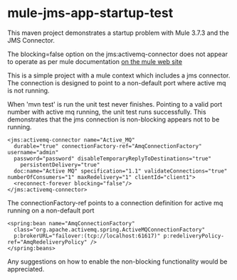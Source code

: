 # mule-jms-app-startup-test
This maven project demonstrates a startup problem with Mule 3.7.3 and the JMS Connector.

The blocking=false option on the jms:activemq-connector does not appear to operate as per mule documentation  [on the mule web site](https://docs.mulesoft.com/mule-user-guide/v/3.6/configuring-reconnection-strategies)


This is a simple project with a mule context which includes a jms connector.
The connection is designed to point to a non-default port where active mq is not running.

When 'mvn test' is run the unit test never finishes.
Pointing to a valid port number with active mq running, the unit test runs successfully.
This demonstrates that the jms connection is non-blocking appears not to be running.



```
<jms:activemq-connector name="Active_MQ"
  durable="true" connectionFactory-ref="AmqConnectionFactory" username="admin"
  password="password" disableTemporaryReplyToDestinations="true"
    persistentDelivery="true"
  doc:name="Active MQ" specification="1.1" validateConnections="true"  numberOfConsumers="1" maxRedelivery="1" clientId="client1">
  <reconnect-forever blocking="false"/>
</jms:activemq-connector>
```

The connectionFactory-ref points to a connection definition for active mq running on a non-default port

```
<spring:bean name="AmqConnectionFactory"
  class="org.apache.activemq.spring.ActiveMQConnectionFactory"
  p:brokerURL="failover:(tcp://localhost:61617)" p:redeliveryPolicy-ref="AmqRedeliveryPolicy" />
</spring:beans>
```

Any suggestions on how to enable the non-blocking functionality would be appreciated.
